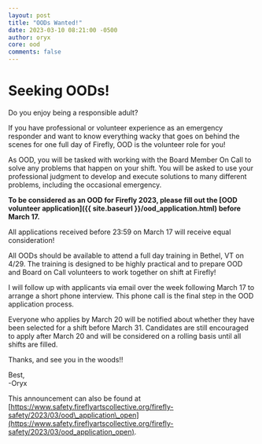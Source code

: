 ```yaml
---
layout: post
title: "OODs Wanted!"
date: 2023-03-10 08:21:00 -0500
author: oryx
core: ood
comments: false
---
```


# Seeking OODs!

Do you enjoy being a responsible adult?

If you have professional or volunteer experience as an emergency responder and want to know everything wacky that goes on behind the scenes for one full day of Firefly, OOD is the volunteer role for you!


As OOD, you will be tasked with working with the Board Member On Call to solve any problems that happen on your shift. You will be asked to use your professional judgment to develop and execute solutions to many different problems, including the occasional emergency.


**To be considered as an OOD for Firefly 2023, please fill out the [OOD volunteer application]({{ site.baseurl }}/ood_application.html) before March 17.**

All applications received before 23:59 on March 17 will receive equal consideration!


All OODs should be available to attend a full day training in Bethel, VT on 4/29. The training is designed to be highly practical and to prepare OOD and Board on Call volunteers to work together on shift at Firefly!


I will follow up with applicants via email over the week following March 17 to arrange a short phone interview. This phone call is the final step in the OOD application process.


Everyone who applies by March 20 will be notified about whether they have been selected for a shift before March 31. Candidates are still encouraged to apply after March 20 and will be considered on a rolling basis until all shifts are filled.

Thanks, and see you in the woods!!

Best,  
-Oryx

This announcement can also be found at [https://www.safety.fireflyartscollective.org/firefly-safety/2023/03/ood\_application\_open](https://www.safety.fireflyartscollective.org/firefly-safety/2023/03/ood_application_open).

